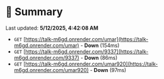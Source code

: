 # 📖 Summary
Last updated: **5/12/2025, 4:42:08 AM**

- `GET` [https://talk-m6gd.onrender.com/umar](https://talk-m6gd.onrender.com/umar) - **Down** (154ms)
- `GET` [https://talk-m6gd.onrender.com/9337](https://talk-m6gd.onrender.com/9337) - **Down** (86ms)
- `GET` [https://talk-m6gd.onrender.com/umar920](https://talk-m6gd.onrender.com/umar920) - **Down** (97ms)
